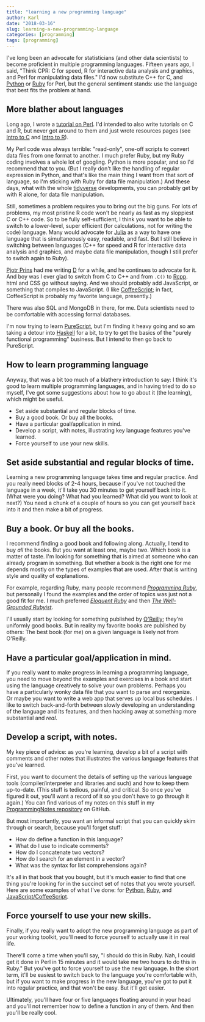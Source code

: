 ```yaml
---
title: "learning a new programming language"
author: Karl
date: "2018-03-16"
slug: learning-a-new-programming-language
categories: [programming]
tags: [programming]
---
```


I've long been an advocate for statisticians (and other data
scientists) to become proficient in multiple programming languages.
Fifteen years ago, I said, "Think CPR: C for speed, R for
interactive data analysis and graphics, and Perl for manipulating data
files." I'd now substitute C++ for C, and
[Python](https://www.python.org) or
[Ruby](https://www.ruby-lang.org/en) for Perl, but the general
sentiment stands: use the language that best fits the problem at hand.

## More blather about languages

Long ago, I wrote a [tutorial on
Perl](https://www.biostat.wisc.edu/~kbroman/perlintro/). I'd intended
to also write tutorials on C and R, but never got around to them and
just wrote resources pages (see [Intro to
C](https://www.biostat.wisc.edu/~kbroman/Cintro/) and [Intro to
R](https://www.biostat.wisc.edu/~kbroman/Rintro/)).

My Perl code was always terrible: "read-only", one-off scripts to
convert data files from one format to another. I much prefer Ruby, but my
Ruby coding involves a whole lot of googling. Python is more popular,
and so I'd recommend that to you. (But I really don't like the
handling of regular expression in Python, and that's like the main
thing I want from that sort of language, so I'm sticking with Ruby
for data file manipulation.) And these days, what with the whole
[tidyverse](https://www.tidyverse.org/) developments, you can probably
get by with R alone, for data file manipulation.

Still, sometimes a problem requires you to bring out the big guns. For
lots of problems, my most pristine R code won't be nearly as fast as
my sloppiest C or C++ code. So to be fully self-sufficient, I think you want
to be able to switch to a lower-level, super efficient (for
calculations, not for writing the code) language. Many would advocate
for [Julia](https://julialang.org) as a way to have one language that
is simultaneously easy, readable, and fast. But I still believe in
switching between languages (C++ for speed and R for interactive data
analysis and graphics, and maybe data file manipulation, though I
still prefer to switch again to Ruby).

[Pjotr Prins](http://thebird.nl/) had me writing [D](https://dlang.org/) for a while,
and he continues to advocate for it. And boy was I ever glad to switch
from C to C++ and from `.C()` to [Rcpp](http://www.rcpp.org/). html
and CSS go without saying. And we should probably add JavaScript, or
something that compiles to JavaScript. (I like
[CoffeeScript](http://coffeescript.org/); in fact, CoffeeScript is
probably my favorite language, presently.)

There was also SQL and MongoDB in there, for me. Data scientists need to be
comfortable with accessing formal databases.

I'm now trying to learn [PureScript](http://www.purescript.org/), but
I'm finding it heavy going and so am taking a detour into
[Haskell](https://www.haskell.org/) for a bit, to try to get the
basics of the "purely functional programming" business. But I intend to then
go back to PureScript.

## How to learn programming language

Anyway, that was a bit too much of a blathery introduction to say: I
think it's good to learn multiple programming languages, and in having
tried to do so myself, I've got some suggestions about how to go about
it (the learning), which might be useful.

- Set aside substantial and regular blocks of time.
- Buy a good book. Or buy all the books.
- Have a particular goal/application in mind.
- Develop a script, with notes, illustrating key language features
  you've learned.
- Force yourself to use your new skills.

## Set aside substantial and regular blocks of time.

Learning a new programming language takes time and regular practice.
And you really need blocks of 2-4 hours, because if you've not touched
the language in a week, it'll take you 30 minutes to get yourself back
into it. (What were you doing? What had you learned? What did you want
to look at next?) You need a chunk of a couple of hours so you can get
yourself back into it and then make a bit of progress.

## Buy a book.  Or buy all the books.

I recommend finding a good book and following along. Actually, I tend
to buy _all_ the books. But you want at least one, maybe two.
Which book is a matter of taste. I'm looking for something that
is aimed at someone who can already program in something. But whether
a book is the right one
for me depends mostly on the types of examples that are used. After
that is writing style
and quality of explanations.

For example, regarding Ruby, many people recommend [_Programming
Ruby_](https://www.amazon.com/gp/product/1937785491?ie=UTF8&tag=7210-20),
but personally I found the examples and the order of topics was just
not a good fit for me. I much preferred [_Eloquent
Ruby_](https://www.amazon.com/gp/product/0321584104?ie=UTF8&tag=7210-20)
and then [_The Well-Grounded
Rubyist_](https://www.amazon.com/gp/product/1617291692?ie=UTF8&tag=7210-20).

I'll usually start by looking for something published by
[O'Reilly](https://www.oreilly.com); they're uniformly good books. But
in reality my favorite books are published by others: The best book
(for _me_) on a given language is likely not from O'Reilly.

## Have a particular goal/application in mind.

If you really want to make progress in learning a programming
language, you need to move beyond the examples and exercises in a book
and start using the language creatively to solve your own
problems. Perhaps you have a particularly wonky data file that you
want to parse and reorganize. Or maybe you want to write a web app
that serves up local bus schedules. I like to switch back-and-forth
between slowly developing an understanding of the language and its
features, and then hacking away at something more substantial and _real_.

## Develop a script, with notes.

My key piece of advice: as you're learning, develop a bit of a script with
comments and other notes that illustrates the various language
features that you've learned.

First, you want to document the details of setting up the various
language tools (compiler/interpreter and libraries and such) and how
to keep them up-to-date. (This stuff is tedious, painful, and
critical. So once you've figured it out, you'll want a record of it so
you don't have to go through it again.)
You can find various of my notes on this stuff in my
[ProgrammingNotes
repository](https://github.com/kbroman/ProgrammingNotes) on GitHub.

But most importantly, you want an informal script that you can quickly skim
through or search, because you'll forget stuff:

- How do define a function in this language?
- What do I use to indicate comments?
- How do I concatenate two vectors?
- How do I search for an element in a vector?
- What was the syntax for list comprehensions again?

It's all in that book that you bought, but it's much easier to find
that one thing you're looking for in
the succinct set of notes that you wrote yourself. Here are some
examples of what I've done: for
[Python](https://github.com/kbroman/Pybroman),
[Ruby](https://github.com/kbroman/Rubybroman), and
[JavaScript/CoffeeScript](https://github.com/kbroman/JSbroman).

## Force yourself to use your new skills.

Finally, if you really want to adopt the new programming language as
part of your working toolkit, you'll need to force yourself to
actually use it in real life.

There'll come a time when you'll say, "I should do this in Ruby. Nah,
I could get it done in Perl in 15 minutes and it would take me two
hours to do this in Ruby." But you've got to force yourself to use the new
language. In the short term, it'll be easiest to switch back to the
language you're comfortable with, but if you want to make progress in
the new language, you've got to put it into regular practice, and that
won't be easy. But it'll get easier.

Ultimately, you'll have four or five languages floating around in
your head and you'll not remember how to define a function in any of
them. And then you'll be really cool.

